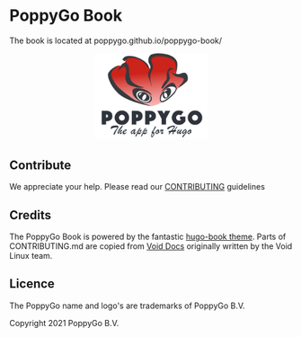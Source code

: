 # PoppyGo Book

The book is located at poppygo.github.io/poppygo-book/

<center><img src="static/logo-banner.svg" width=40% /></center>

## Contribute

We appreciate your help. Please read our [CONTRIBUTING](CONTRIBUTING.md) guidelines 

## Credits

The PoppyGo Book is powered by the fantastic [hugo-book theme](https://github.com/alex-shpak/hugo-book).
Parts of CONTRIBUTING.md are copied from
[Void Docs](https://github.com/void-linux/void-docs) originally written by the Void Linux
team.

## Licence

The PoppyGo name and logo's are trademarks of PoppyGo B.V.

Copyright 2021 PoppyGo B.V.
